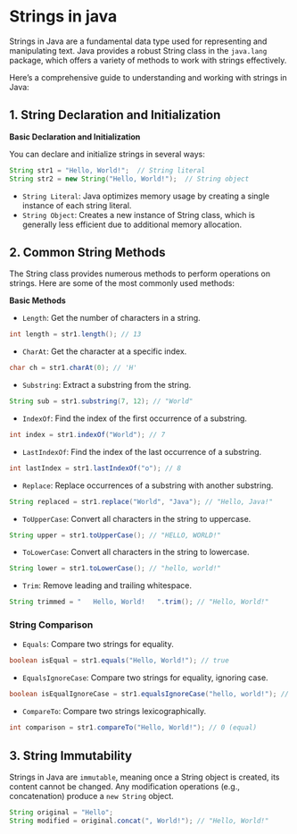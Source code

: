 # Strings in java

Strings in Java are a fundamental data type used for representing and manipulating text. Java provides a robust String class in the `java.lang` package, which offers a variety of methods to work with strings effectively.

Here’s a comprehensive guide to understanding and working with strings in Java:

## 1. String Declaration and Initialization

**Basic Declaration and Initialization**

You can declare and initialize strings in several ways:

```java
String str1 = "Hello, World!";  // String literal
String str2 = new String("Hello, World!");  // String object
```

- `String Literal`: Java optimizes memory usage by creating a single instance of each string literal.
- `String Object`: Creates a new instance of String class, which is generally less efficient due to additional memory allocation.

## 2. Common String Methods

The String class provides numerous methods to perform operations on strings. Here are some of the most commonly used methods:

**Basic Methods**

- `Length`: Get the number of characters in a string.

```java
int length = str1.length(); // 13
```

- `CharAt`: Get the character at a specific index.

```java
char ch = str1.charAt(0); // 'H'
```

- `Substring`: Extract a substring from the string.

```java
String sub = str1.substring(7, 12); // "World"
```

- `IndexOf`: Find the index of the first occurrence of a substring.

```java
int index = str1.indexOf("World"); // 7
```

- `LastIndexOf`: Find the index of the last occurrence of a substring.

```java
int lastIndex = str1.lastIndexOf("o"); // 8
```

- `Replace`: Replace occurrences of a substring with another substring.

```java
String replaced = str1.replace("World", "Java"); // "Hello, Java!"
```

- `ToUpperCase`: Convert all characters in the string to uppercase.

```java
String upper = str1.toUpperCase(); // "HELLO, WORLD!"
```

- `ToLowerCase`: Convert all characters in the string to lowercase.

```java
String lower = str1.toLowerCase(); // "hello, world!"
```

- `Trim`: Remove leading and trailing whitespace.

```java
String trimmed = "   Hello, World!   ".trim(); // "Hello, World!"
```

### String Comparison

- `Equals`: Compare two strings for equality.

```java
boolean isEqual = str1.equals("Hello, World!"); // true
```

- `EqualsIgnoreCase`: Compare two strings for equality, ignoring case.

```java
boolean isEqualIgnoreCase = str1.equalsIgnoreCase("hello, world!"); // true
```

- `CompareTo`: Compare two strings lexicographically.

```java
int comparison = str1.compareTo("Hello, World!"); // 0 (equal)
```

## 3. String Immutability

Strings in Java are `immutable`, meaning once a String object is created, its content cannot be changed. Any modification operations (e.g., concatenation) produce a `new String` object.

```java
String original = "Hello";
String modified = original.concat(", World!"); // "Hello, World!"
```

```java

```

```java

```
